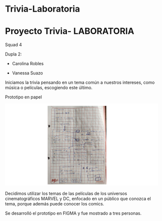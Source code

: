 # Trivia-Laboratoria
# Proyecto Trivia- LABORATORIA <L>
  Squad 4
  
  
   Dupla 2: 
   
   - Carolina Robles 
   
   - Vanessa Suazo
   
   Iniciamos la trivia pensando en un tema común a nuestros intereses, como música o películas, escogiendo este último.
   
   Prototipo en papel
   
   ![Prototipo en papel](https://github.com/CaroRo451/Trivia-Laboratoria/blob/main/Prototipo%20en%20papel.png)
   
   Decidimos utilizar los temas de las películas de los universos cinematográficos MARVEL y DC, enfocado en un público que conozca el tema, porque además puede conocer los comics.
   
   Se desarrolló el prototipo en FIGMA y fue mostrado a tres personas.
   

